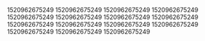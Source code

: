 1520962675249
1520962675249
1520962675249
1520962675249
1520962675249
1520962675249
1520962675249
1520962675249
1520962675249
1520962675249
1520962675249
1520962675249
1520962675249
1520962675249
1520962675249